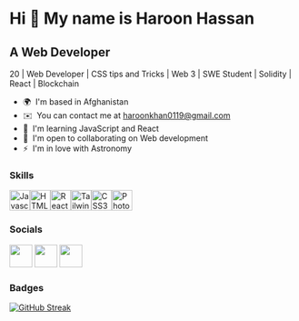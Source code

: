 Hi 👋 My name is Haroon Hassan
==============================
A Web Developer
-------------

20 | Web Developer | CSS tips and Tricks | Web 3 | SWE Student | Solidity | React | Blockchain

* 🌍  I'm based in Afghanistan
* ✉️  You can contact me at [haroonkhan0119@gmail.com](mailto:haroonkhan0119@gmail.com)
* 🧠  I'm learning JavaScript and React
* 🤝  I'm open to collaborating on Web development 
* ⚡  I'm in love with Astronomy  

### Skills

<p align="left"><a href="https://developer.mozilla.org/en-US/docs/Web/JavaScript" target="_blank" rel="noreferrer"><img src="https://cdn.jsdelivr.net/gh/devicons/devicon/icons/javascript/javascript-original.svg" width="36" height="36" alt="Javascript" /></a><a href="https://developer.mozilla.org/en-US/docs/Glossary/HTML5" target="_blank" rel="noreferrer"><img src="https://cdn.jsdelivr.net/gh/devicons/devicon/icons/html5/html5-plain.svg" width="36" height="36" alt="HTML5" /></a><a href="https://reactjs.org/" target="_blank" rel="noreferrer"><img src="https://cdn.jsdelivr.net/gh/devicons/devicon/icons/react/react-original.svg" width="36" height="36" alt="React" /></a><a href="https://tailwindcss.com/" target="_blank" rel="noreferrer"><img src="https://cdn.jsdelivr.net/gh/devicons/devicon/icons/tailwindcss/tailwindcss-plain.svg" width="36" height="36" alt="TailwindCSS" /></a><a href="https://www.w3.org/TR/CSS/#css" target="_blank" rel="noreferrer"><img src="https://cdn.jsdelivr.net/gh/devicons/devicon/icons/css3/css3-plain.svg" width="36" height="36" alt="CSS3" /></a><a href="https://www.adobe.com/uk/products/photoshop.html" target="_blank" rel="noreferrer"><img src="https://cdn.jsdelivr.net/gh/devicons/devicon/icons/photoshop/photoshop-plain.svg" width="36" height="36" alt="Photoshop" /></a></p>


### Socials

<p align="left">
<a href="https://discord.com/users/Haroon#2251" target="_blank" rel="noreferrer"><img src="https://raw.githubusercontent.com/danielcranney/readme-generator/main/public/icons/socials/discord.svg" width="40" height="40" /></a>
<a href="https://www.github.com/haroonrules" target="_blank" rel="noreferrer"><img src="https://raw.githubusercontent.com/danielcranney/readme-generator/main/public/icons/socials/github.svg" width="40" height="40" /></a>
<a href="https://www.twitter.com/codingHaroon" target="_blank" rel="noreferrer"><img src="https://raw.githubusercontent.com/danielcranney/readme-generator/main/public/icons/socials/twitter.svg" width="40" height="40" /></a>
</p>

### Badges

[![GitHub Streak](https://github-readme-streak-stats.herokuapp.com?user=Haroonrules&theme=merko&date_format=M%20j%5B%2C%20Y%5D&background=11162A&border=DDAE8B&stroke=EEEDED&ring=D6D6D6&fire=FF6161&currStreakNum=FFFFFF&sideNums=E8E8E8&currStreakLabel=E8E8E8&sideLabels=E8E8E8&dates=9672FF)](https://git.io/streak-stats)

